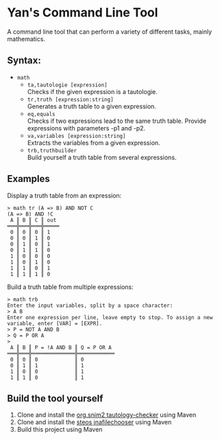 # Yan's Command Line Tool
A command line tool that can perform a variety of different tasks, mainly mathematics.

## Syntax:
- `math`
  - `ta,tautologie [expression]`  
    Checks if the given expression is a tautologie.
  - `tr,truth [expression:string]`  
    Generates a truth table to a given expression.
  - `eq,equals`  
    Checks if two expressions lead to the same truth table. Provide expressions with parameters -p1 and -p2.
  - `va,variables [expression:string]`  
    Extracts the variables from a given expression.
  - `trb,truthbuilder`  
    Build yourself a truth table from several expressions.

## Examples
Display a truth table from an expression:
```
> math tr (A => B) AND NOT C
(A => B) AND !C
 A ║ B ║ C ║ out
═══╬═══╬═══╬═════
 0 ║ 0 ║ 0 ║ 1
 0 ║ 0 ║ 1 ║ 0
 0 ║ 1 ║ 0 ║ 1
 0 ║ 1 ║ 1 ║ 0
 1 ║ 0 ║ 0 ║ 0
 1 ║ 0 ║ 1 ║ 0
 1 ║ 1 ║ 0 ║ 1
 1 ║ 1 ║ 1 ║ 0
```
Build a truth table from multiple expressions:
```
> math trb
Enter the input variables, split by a space character:
> A B
Enter one expression per line, leave empty to stop. To assign a new variable, enter [VAR] = [EXPR].
> P = NOT A AND B
> Q = P OR A
>
 A ║ B ║ P = !A AND B ║ Q = P OR A
═══╬═══╬══════════════╬════════════
 0 ║ 0 ║ 0            ║ 0
 0 ║ 1 ║ 1            ║ 1
 1 ║ 0 ║ 0            ║ 1
 1 ║ 1 ║ 0            ║ 1
```

## Build the tool yourself
1. Clone and install the [org.snim2 tautology-checker](https://github.com/snim2/tautology-checker) using Maven
2. Clone and install the [steos jnafilechooser](https://github.com/steos/jnafilechooser.git) using Maven
3. Build this project using Maven